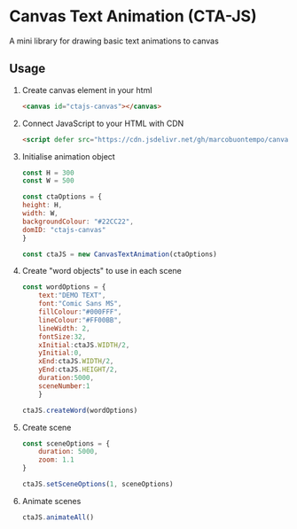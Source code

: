 # Canvas Text Animation (CTA-JS)
A mini library for drawing basic text animations to canvas

## Usage
1. Create canvas element in your html
    ```html
    <canvas id="ctajs-canvas"></canvas>
    ```
1. Connect JavaScript to your HTML with CDN
    ```html
    <script defer src="https://cdn.jsdelivr.net/gh/marcobuontempo/canvas-text-animator@latest/cta-library.js"></script>
    ```
1. Initialise animation object
    ```js
    const H = 300
    const W = 500

    const ctaOptions = {
    height: H,
    width: W,
    backgroundColour: "#22CC22",
    domID: "ctajs-canvas"
    }

    const ctaJS = new CanvasTextAnimation(ctaOptions)
    ```
1. Create "word objects" to use in each scene
    ```js
    const wordOptions = {
        text:"DEMO TEXT", 
        font:"Comic Sans MS", 
        fillColour:"#000FFF",
        lineColour:"#FF00BB",
        lineWidth: 2,
        fontSize:32,
        xInitial:ctaJS.WIDTH/2, 
        yInitial:0, 
        xEnd:ctaJS.WIDTH/2,
        yEnd:ctaJS.HEIGHT/2, 
        duration:5000, 
        sceneNumber:1
        }

    ctaJS.createWord(wordOptions)
    ```
1. Create scene
    ```js
    const sceneOptions = {
        duration: 5000,
        zoom: 1.1
    }

    ctaJS.setSceneOptions(1, sceneOptions)
    ```
1. Animate scenes
    ```js
    ctaJS.animateAll()
    ```

